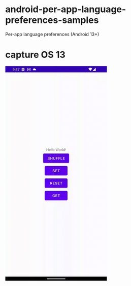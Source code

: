 # android-per-app-language-preferences-samples
Per-app language preferences (Android 13+)


# capture OS 13

<img src="https://github.com/LeoAndo/android-per-app-language-preferences-samples/blob/main/capture.gif" width=320 />

